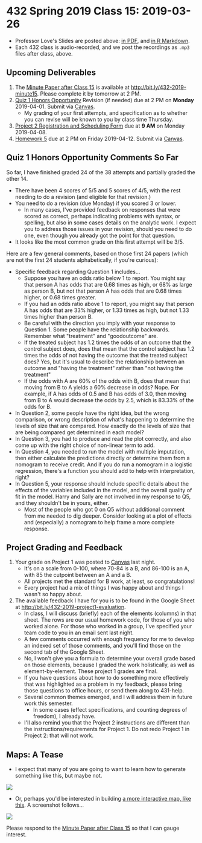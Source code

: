 # 432 Spring 2019 Class 15: 2019-03-26

- Professor Love's Slides are posted above: [in PDF](https://github.com/THOMASELOVE/2019-432/blob/master/slides/class15/432_2019_slides15.pdf), and [in R Markdown](https://github.com/THOMASELOVE/2019-432/blob/master/slides/class15/432_2019_slides15.Rmd). 
- Each 432 class is audio-recorded, and we post the recordings as `.mp3` files after class, above.

## Upcoming Deliverables

1. The [Minute Paper after Class 15](http://bit.ly/432-2019-minute15) is available at http://bit.ly/432-2019-minute15. Please complete it by tomorrow at 2 PM.
2. [Quiz 1 Honors Opportunity](https://github.com/THOMASELOVE/2019-432/blob/master/quizzes/quiz1_honors/README.md) Revision (if needed) due at 2 PM on **Monday** 2019-04-01. Submit via [Canvas](https://canvas.case.edu/).
    - My grading of your first attempts, and specification as to whether you can revise will be known to you by class time Thursday.
3. [Project 2 Registration and Scheduling Form](http://bit.ly/432-2019-project2-registration) due at **9 AM** on Monday 2019-04-08.
4. [Homework 5](https://github.com/THOMASELOVE/2019-432/tree/master/homework/homework5) due at 2 PM on Friday 2019-04-12. Submit via [Canvas](https://canvas.case.edu/).

## Quiz 1 Honors Opportunity Comments So Far

So far, I have finished graded 24 of the 38 attempts and partially graded the other 14. 

- There have been 4 scores of 5/5 and 5 scores of 4/5, with the rest needing to do a revision (and eligible for that revision.)
- You need to do a revision (due Monday) if you scored 3 or lower.
    - In many cases, I've provided feedback on responses that were scored as correct, perhaps indicating problems with syntax, or spelling, but also in some cases details on the analytic work. I expect you to address those issues in your revision, should you need to do one, even though you already got the point for that question.
- It looks like the most common grade on this first attempt will be 3/5. 

Here are a few general comments, based on those first 24 papers (which are not the first 24 students alphabetically, if you're curious):

- Specific feedback regarding Question 1 includes...
    - Suppose you have an odds ratio below 1 to report. You might say that person A has odds that are 0.68 times as high, or 68% as large as person B, but not that person A has odds that are 0.68 times higher, or 0.68 times greater.
    - If you had an odds ratio above 1 to report, you might say that person A has odds that are 33% higher, or 1.33 times as high, but not 1.33 times higher than person B.
    - Be careful with the direction you imply with your response to Question 1. Some people have the relationship backwards. Remember what "treatment" and "goodoutcome" are.
    - If the treated subject has 1.2 times the odds of an outcome that the control subject does, does that mean that the control subject has 1.2 times the odds of not having the outcome that the treated subject does? Yes, but it's usual to describe the relationship between an outcome and "having the treatment" rather than "not having the treatment"
    - If the odds with A are 60% of the odds with B, does that mean that moving from B to A yields a 60% decrease in odds? Nope. For example, if A has odds of 0.5 and B has odds of 3.0, then moving from B to A would decrease the odds by 2.5, which is 83.33% of the odds for B.
- In Question 2, some people have the right idea, but the wrong comparison, or wrong description of what's happening to determine the levels of size that are compared. How exactly do the levels of size that are being compared get determined in each model?
- In Question 3, you had to produce and read the plot correctly, and also come up with the right choice of non-linear term to add.
- In Question 4, you needed to run the model with multiple imputation, then either calculate the predictions directly or determine them from a nomogram to receive credit. And if you do run a nomogram in a logistic regression, there's a function you should add to help with interpretation, right?
- In Question 5, your response should include specific details about the effects of the variables included in the model, and the overall quality of fit in the model. Harry and Sally are not involved in my response to Q5, and they shouldn't be in yours, either.
    - Most of the people who got 0 on Q5 without additional comment from me needed to dig deeper. Consider looking at a plot of effects and (especially) a nomogram to help frame a more complete response.

## Project Grading and Feedback

1. Your grade on Project 1 was posted to [Canvas](https://canvas.case.edu/) last night. 
    - It's on a scale from 0-100, where 70-84 is a B, and 86-100 is an A, with 85 the cutpoint between an A and a B. 
    - All projects met the standard for B work, at least, so congratulations!
    - Every project had a mix of things I was happy about and things I wasn't so happy about.
2. The available feedback I have for you is to be found in the Google Sheet at http://bit.ly/432-2019-project1-evaluation.
    - In class, I will discuss (briefly) each of the elements (columns) in that sheet. The rows are our usual homework code, for those of you who worked alone. For those who worked in a group, I've specified your team code to you in an email sent last night.
    - A few comments occurred with enough frequency for me to develop an indexed set of those comments, and you'll find those on the second tab of the Google Sheet.
    - No, I won't give you a formula to determine your overall grade based on those elements, because I graded the work holistically, as well as element-by-element. These project 1 grades are final. 
    - If you have questions about how to do something more effectively that was highlighted as a problem in my feedback, please bring those questions to office hours, or send them along to 431-help.
    - Several common themes emerged, and I will address them in future work this semester. 
        - In some cases (effect specifications, and counting degrees of freedom), I already have.
    - I'll also remind you that the Project 2 instructions are different than the instructions/requirements for Project 1. Do not redo Project 1 in Project 2: that will not work.

## Maps: A Tease

- I expect that many of you are going to want to learn how to generate something like this, but maybe not.

![](https://github.com/THOMASELOVE/2019-432/blob/master/slides/class15/cuyahoga_adi_map.png)

- Or, perhaps you'd be interested in building [a more interactive map, like this](http://betterhealthpartnership.org/data_center/report_22/maps/report22_overweight_obesity_map.asp). A screenshot follows...

![](https://github.com/THOMASELOVE/2019-432/blob/master/slides/class15/screenshot.PNG)

Please respond to the [Minute Paper after Class 15](http://bit.ly/432-2019-minute15) so that I can gauge interest.


